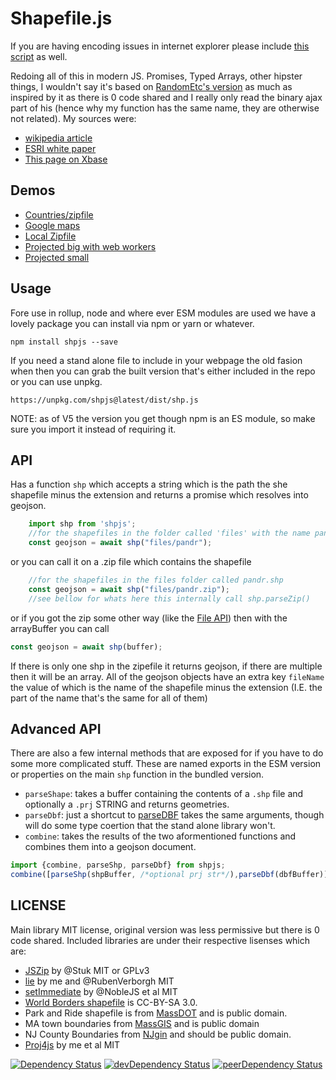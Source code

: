 # Shapefile.js

If you are having encoding issues in internet explorer please include [this script](https://cdn.rawgit.com/calvinmetcalf/text-encoding/4aff951959085f74a5872aeed8d79ec95b6c74c3/lib/encoding-indexes.js) as well.

Redoing all of this in modern JS. Promises, Typed Arrays, other hipster things, I wouldn't say it's based on [RandomEtc's version](https://github.com/RandomEtc/shapefile-js) as much as inspired by it as there is 0 code shared and I really only read the binary ajax part of his (hence why my function has the same name, they are otherwise not related). My sources were:

- [wikipedia article](https://en.wikipedia.org/wiki/Shapefile)
- [ESRI white paper](http://www.esri.com/library/whitepapers/pdfs/shapefile.pdf)
- [This page on Xbase](http://www.clicketyclick.dk/databases/xbase/format/dbf.html)

## Demos

- [Countries/zipfile](http://calvinmetcalf.github.io/shapefile-js)
- [Google maps](http://calvinmetcalf.github.io/shapefile-js/site/map.html)
- [Local Zipfile](http://leaflet.calvinmetcalf.com)
- [Projected big with web workers](http://calvinmetcalf.github.io/shapefile-js/site/proj.html)
- [Projected small](http://calvinmetcalf.github.io/shapefile-js/site/proj-small.html)

## Usage

Fore use in rollup, node and where ever ESM modules are used we have a lovely package you can install via npm or yarn or whatever.

    npm install shpjs --save

If you need a stand alone file to include in your webpage the old fasion when then you can grab the built version that's either included in the repo or you can use unpkg.

    https://unpkg.com/shpjs@latest/dist/shp.js

NOTE: as of V5 the version you get though npm is an ES module, so make sure you import it instead of requiring it.

## API

Has a function `shp` which accepts a string which is the path the she shapefile minus the extension and returns a promise which resolves into geojson.

```javascript
	import shp from 'shpjs';
	//for the shapefiles in the folder called 'files' with the name pandr.shp
	const geojson = await shp("files/pandr");
```
or you can call it on a .zip file which contains the shapefile

```javascript
	//for the shapefiles in the files folder called pandr.shp
	const geojson = await shp("files/pandr.zip");
	//see bellow for whats here this internally call shp.parseZip()
```

or if you got the zip some other way (like the [File API](https://developer.mozilla.org/en-US/docs/Web/API/File)) then with the arrayBuffer you can call

```javascript
const geojson = await shp(buffer);
```
If there is only one shp in the zipefile it returns geojson, if there are multiple then it will be an array.  All of the geojson objects have an extra key `fileName` the value of which is the
name of the shapefile minus the extension (I.E. the part of the name that's the same for all of them)


## Advanced API
There are also a few internal methods that are exposed for if you have to do some more complicated stuff.  These are named exports in the ESM version or properties on the main `shp` function in the bundled version.

- `parseShape`: takes a buffer containing the contents of a `.shp` file and optionally a `.prj` STRING and returns geometries.
- `parseDbf`: just a shortcut to [parseDBF](https://github.com/calvinmetcalf/parsedbf) takes the same arguments, though will do some type coertion that the stand alone library won't.
- `combine`: takes the results of the two aformentioned functions and combines them into a geojson document.

```javascript
import {combine, parseShp, parseDbf} from shpjs;
combine([parseShp(shpBuffer, /*optional prj str*/),parseDbf(dbfBuffer)]);
```

## LICENSE
Main library MIT license, original version was less permissive but there is 0 code shared. Included libraries are under their respective lisenses which are:
- [JSZip](https://github.com/Stuk/jszip/) by @Stuk MIT or GPLv3
- [lie](https://github.com/calvinmetcalf/lie) by me and @RubenVerborgh MIT
- [setImmediate](https://github.com/NobleJS/setImmediate) by @NobleJS et al MIT
- [World Borders shapefile](http://thematicmapping.org/downloads/world_borders.php) is CC-BY-SA 3.0.
- Park and Ride shapefile is from [MassDOT](http://mass.gov/massdot) and is public domain.
- MA town boundaries from [MassGIS](http://www.mass.gov/anf/research-and-tech/it-serv-and-support/application-serv/office-of-geographic-information-massgis/) and is public domain
- NJ County Boundaries from [NJgin](https://njgin.state.nj.us/NJ_NJGINExplorer/index.jsp) and should be public domain.
- [Proj4js](https://github.com/proj4js/proj4js) by me et al MIT

[![Dependency Status](https://david-dm.org/calvinmetcalf/shapefile-js.svg)](https://david-dm.org/calvinmetcalf/shapefile-js)
[![devDependency Status](https://david-dm.org/calvinmetcalf/shapefile-js/dev-status.svg)](https://david-dm.org/calvinmetcalf/shapefile-js#info=devDependencies)
[![peerDependency Status](https://david-dm.org/calvinmetcalf/shapefile-js/peer-status.svg)](https://david-dm.org/calvinmetcalf/shapefile-js#info=peerDependencies)
